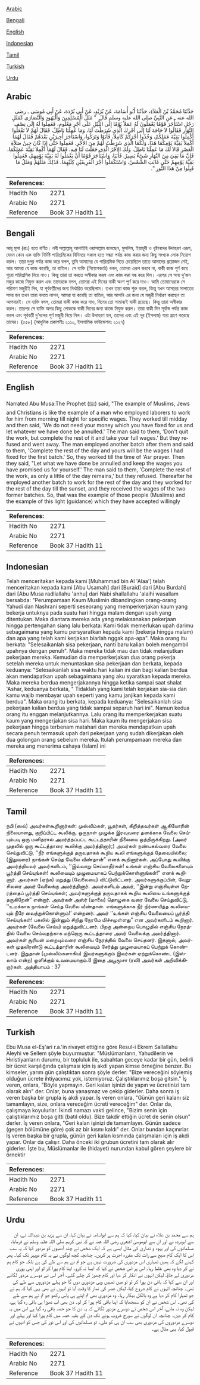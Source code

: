 [Arabic](#arabic)

[Bengali](#bengali)

[English](#english)

[Indonesian](#indonesian)

[Tamil](#tamil)

[Turkish](#turkish)

[Urdu](#urdu)

## Arabic


<div dir="rtl" lang="ar" style={{fontSize:'larger',backgroundColor:'#f8f9fa',padding:20}}>
حَدَّثَنَا مُحَمَّدُ بْنُ الْعَلاَءِ، حَدَّثَنَا أَبُو أُسَامَةَ، عَنْ بُرَيْدٍ، عَنْ أَبِي بُرْدَةَ، عَنْ أَبِي مُوسَى ـ رضى الله عنه ـ عَنِ النَّبِيِّ صلى الله عليه وسلم قَالَ ‏ "‏ مَثَلُ الْمُسْلِمِينَ وَالْيَهُودِ وَالنَّصَارَى كَمَثَلِ رَجُلٍ اسْتَأْجَرَ قَوْمًا يَعْمَلُونَ لَهُ عَمَلاً يَوْمًا إِلَى اللَّيْلِ عَلَى أَجْرٍ مَعْلُومٍ، فَعَمِلُوا لَهُ إِلَى نِصْفِ النَّهَارِ فَقَالُوا لاَ حَاجَةَ لَنَا إِلَى أَجْرِكَ الَّذِي شَرَطْتَ لَنَا، وَمَا عَمِلْنَا بَاطِلٌ، فَقَالَ لَهُمْ لاَ تَفْعَلُوا أَكْمِلُوا بَقِيَّةَ عَمَلِكُمْ، وَخُذُوا أَجْرَكُمْ كَامِلاً، فَأَبَوْا وَتَرَكُوا، وَاسْتَأْجَرَ أَجِيرَيْنِ بَعْدَهُمْ فَقَالَ لَهُمَا أَكْمِلاَ بَقِيَّةَ يَوْمِكُمَا هَذَا، وَلَكُمَا الَّذِي شَرَطْتُ لَهُمْ مِنَ الأَجْرِ‏.‏ فَعَمِلُوا حَتَّى إِذَا كَانَ حِينُ صَلاَةِ الْعَصْرِ قَالاَ لَكَ مَا عَمِلْنَا بَاطِلٌ، وَلَكَ الأَجْرُ الَّذِي جَعَلْتَ لَنَا فِيهِ‏.‏ فَقَالَ لَهُمَا أَكْمِلاَ بَقِيَّةَ عَمَلِكُمَا، فَإِنَّ مَا بَقِيَ مِنَ النَّهَارِ شَىْءٌ يَسِيرٌ‏.‏ فَأَبَيَا، وَاسْتَأْجَرَ قَوْمًا أَنْ يَعْمَلُوا لَهُ بَقِيَّةَ يَوْمِهِمْ، فَعَمِلُوا بَقِيَّةَ يَوْمِهِمْ حَتَّى غَابَتِ الشَّمْسُ، وَاسْتَكْمَلُوا أَجْرَ الْفَرِيقَيْنِ كِلَيْهِمَا، فَذَلِكَ مَثَلُهُمْ وَمَثَلُ مَا قَبِلُوا مِنْ هَذَا النُّورِ ‏"‏‏.‏
</div>
<div style={{backgroundColor:'#f8f9fa',padding:20, marginBottom: 10}}><table> <thead> <tr> <th>References:</th> <th></th> </tr> </thead> <tbody><tr><td>Hadith No</td><td>2271</td></tr><tr><td>Arabic No</td><td>2271</td></tr><tr><td>Reference</td><td>Book 37 Hadith 11</td></tr></tbody></table></div>

## Bengali


<div dir="ltr" lang="bn" style={{fontSize:'larger',backgroundColor:'#f8f9fa',padding:20}}>
আবূ মূসা (রাঃ) হতে বর্ণিত। নবী সাল্লাল্লাহু আলাইহি ওয়াসাল্লাম বলেছেন, মুসলিম, ইয়াহূদী ও খৃষ্টানদের উদাহরণ এরূপ, যেমন কোন এক ব্যক্তি নির্দিষ্ট পারিশ্রমিকের বিনিময়ে সকাল হতে সন্ধ্যা পর্যন্ত কাজ করার জন্য কিছু সংখ্যক লোক নিয়োগ করল। তারা দুপুর পর্যন্ত কাজ করে বলল, তুমি আমাদের যে পারিশ্রমিক দিতে চেয়েছিলে তাতে আমাদের প্রয়োজন নেই, আর আমরা যে কাজ করেছি, তা বাতিল। সে ব্যক্তি (নিয়োগকর্তা) বলল, তোমরা এরূপ করবে না, বাকী কাজ পূর্ণ করে পুরো পারিশ্রমিক নিয়ে নাও। কিন্তু তারা তা করতে অস্বীকার করল এবং কাজ করা বন্ধ করে দিল। এরপর সে অন্য দু’জন মজুর কাজে নিযুক্ত করল এবং তাদেরকে বলল, তোমরা এই দিনের বাকী অংশ পূর্ণ করে দাও। আমি তোমাদেরকে সে পরিমাণ মজুরীই দিব, যা পূর্ববর্তীদের জন্য নির্ধারিত করেছিলাম। তখন তারা কাজ শুরু করল, কিন্তু যখন আসরের সালাতের সময় হল তখন তারা বলতে লাগল, আমরা যা করেছি তা বাতিল, আর আপনি এর জন্য যে মজুরী নির্ধারণ করছেন তা আপনারই। সে ব্যক্তি বলল, তোমরা বাকী কাজ করে দাও, দিনের তো সামান্যই বাকী রয়েছে। কিন্তু তারা অস্বীকার করল। তারপর সে ব্যক্তি অপর কিছু লোককে বাকী দিনের জন্য কাজে নিযুক্ত করল। তারা বাকী দিন সূর্যাস্ত পর্যন্ত কাজ করল এবং পূর্ববর্তী দু’দলের পূর্ণ মজুরী নিয়ে নিল। এটা উদাহরণ হল, তাদের এবং এই নূর (ইসলাম) যারা গ্রহণ করেছে তাদের। (৫৫৮) (আধুনিক প্রকাশনীঃ ২১১০, ইসলামিক ফাউন্ডেশনঃ ২১২৭)
</div>
<div style={{backgroundColor:'#f8f9fa',padding:20, marginBottom: 10}}><table> <thead> <tr> <th>References:</th> <th></th> </tr> </thead> <tbody><tr><td>Hadith No</td><td>2271</td></tr><tr><td>Arabic No</td><td>2271</td></tr><tr><td>Reference</td><td>Book 37 Hadith 11</td></tr></tbody></table></div>

## English


<div dir="ltr" lang="en" style={{fontSize:'larger',backgroundColor:'#f8f9fa',padding:20}}>
Narrated Abu Musa:The Prophet (ﷺ) said, "The example of Muslims, Jews and Christians is like the example of a man who employed laborers to work for him from morning till night for specific wages. They worked till midday and then said, 'We do not need your money which you have fixed for us and let whatever we have done be annulled.' The man said to them, 'Don't quit the work, but complete the rest of it and take your full wages.' But they refused and went away. The man employed another batch after them and said to them, 'Complete the rest of the day and yours will be the wages I had fixed for the first batch.' So, they worked till the time of 'Asr prayer. Then they said, "Let what we have done be annulled and keep the wages you have promised us for yourself.' The man said to them, 'Complete the rest of the work, as only a little of the day remains,' but they refused. Thereafter he employed another batch to work for the rest of the day and they worked for the rest of the day till the sunset, and they received the wages of the two former batches. So, that was the example of those people (Muslims) and the example of this light (guidance) which they have accepted willingly
</div>
<div style={{backgroundColor:'#f8f9fa',padding:20, marginBottom: 10}}><table> <thead> <tr> <th>References:</th> <th></th> </tr> </thead> <tbody><tr><td>Hadith No</td><td>2271</td></tr><tr><td>Arabic No</td><td>2271</td></tr><tr><td>Reference</td><td>Book 37 Hadith 11</td></tr></tbody></table></div>

## Indonesian


<div dir="ltr" lang="id" style={{fontSize:'larger',backgroundColor:'#f8f9fa',padding:20}}>
Telah menceritakan kepada kami [Muhammad bin Al 'Alaa'] telah menceritakan kepada kami [Abu Usamah] dari [Buraid] dari [Abu Burdah] dari [Abu Musa radliallahu 'anhu] dari Nabi shallallahu 'alaihi wasallam bersabda: "Perumpamaan Kaum Muslimin dibandingkan orang-orang Yahudi dan Nashrani seperti seseorang yang memperkerjakan kaum yang bekerja untuknya pada suatu hari hingga malam dengan upah yang ditentukan. Maka diantara mereka ada yang melaksanakan pekerjaan hingga pertengahan siang lalu berkata: Kami tidak memerlukan upah darimu sebagaimana yang kamu persyaratkan kepada kami (bekerja hingga malam) dan apa yang telah kami kerjakan biarlah nggak apa-apa". Maka orang itu berkata: "Selesaikanlah sisa pekerjaan, nanti baru kalian boleh mengambil upahnya dengan penuh". Maka mereka tidak mau dan tidak melanjutkan pekerjaan mereka. Kemudian dia memperkerjakan dua orang pekerja setelah mereka untuk menuntaskan sisa pekerjaan dan berkata, kepada keduanya: "Selesaikanlah sisa waktu hari kalian ini dan bagi kalian berdua akan mendapatkan upah sebagaimana yang aku syaratkan kepada mereka. Maka mereka berdua mengerjakannya hingga ketika sampai saat shalat 'Ashar, keduanya berkata, " Tidaklah yang kami telah kerjakan sia-sia dan kamu wajib membayar upah seperti yang kamu janjikan kepada kami berdua". Maka orang itu berkata, kepada keduanya: "Selesaikanlah sisa pekerjaan kalian berdua yang tidak sampai separuh hari ini". Namun kedua orang itu enggan melanjutkannya. Lalu orang itu memperkerjakan suatu kaum yang mengerjakan sisa hari. Maka kaum itu mengerjakan sisa pekerjaan hingga terbenam matahari dan mereka mendapatkan upah secara penuh termasuk upah dari pekerjaan yang sudah dikerjakan oleh dua golongan orang sebelum mereka. Itulah perumpamaan mereka dan mereka ang menerima cahaya (Islam) ini
</div>
<div style={{backgroundColor:'#f8f9fa',padding:20, marginBottom: 10}}><table> <thead> <tr> <th>References:</th> <th></th> </tr> </thead> <tbody><tr><td>Hadith No</td><td>2271</td></tr><tr><td>Arabic No</td><td>2271</td></tr><tr><td>Reference</td><td>Book 37 Hadith 11</td></tr></tbody></table></div>

## Tamil


<div dir="ltr" lang="ta" style={{fontSize:'larger',backgroundColor:'#f8f9fa',padding:20}}>
நபி (ஸல்) அவர்கள்கூறினார்கள்: முஸ்லிம்கள், யூதர்கள், கிறித்தவர்கள் ஆகியோரின் நிலையானது, குறிப்பிட்ட கூலிக்கு, ஒருநாள் முழுக்க இரவுவரை தனக்காக வேலை செய்யும்படி ஒரு மனிதரால் அமர்த்தப்பட்ட கூட்டத்தாரின் நிலையை ஒத்திருக்கிறது. (அவர் முதலில் ஒரு கூட்டத்தாரை கூலிக்கு அமர்த்தினார்;) அவர்கள் நண்பகல்வரை வேலை செய்துவிட்டு, ‘‘நீர் எங்களுக்குத் தருவதாகக் கூறிய கூலி எங்களுக்குத் தேவையில்லை; (இதுவரை) நாங்கள் செய்த வேலை வீண்தான்” எனக் கூறினார்கள். அப்போது கூலிக்கு அமர்த்தியவர் அவர்களிடம், ‘‘இவ்வாறு செய்யாதீர்கள்! உங்கள் எஞ்சிய வேலைகளையும் பூர்த்தி செய்யுங்கள்! கூலியையும் முழுமையாகப் பெற்றுக்கொள்ளுங்கள்!” எனக் கூறினார். அவர்கள் (ஏற்க) மறுத்து (வேலையை) விட்டுவிட்டனர். அவர்களுக்குப்பின், வேறுசிலரை அவர் வேலைக்கு அமர்த்தினார். அவர்களிடம் அவர், ‘‘இன்று எஞ்சியுள்ள நேரத்தைப் பூர்த்தி செய்யுங்கள்; அவர்களுக்குத் தருவதாகக் கூறிய கூலியை உங்களுக்குத் தருகிறேன்” என்றார். அவர்கள் அஸ்ர் (மாலை) தொழுகை வரை வேலை செய்துவிட்டு, ‘‘உமக்காக நாங்கள் செய்த வேலை வீண்தான். எங்களுக்காக நீர் நிர்ணயித்த கூலியையும் நீரே வைத்துக்கொள்ளும்!’ என்றனர். அவர் ‘‘உங்கள் எஞ்சிய வேலையைப் பூர்த்தி செய்யுங்கள்! பகலில் இன்னும் சிறிது நேரமே மிச்சமுள்ளது” என அவர்களிடம் கூறினார். அவர்கள் (வேலை செய்ய) மறுத்துவிட்டனர். பிறகு அன்றைய பொழுதில் எஞ்சிய நேரத்தில் வேலை செய்வதற்காக மற்றொரு கூட்டத்தாரை அவர் வேலைக்கு அமர்த்தினார். அவர்கள் சூரியன் மறையும்வரை எஞ்சிய நேரத்தில் வேலை செய்தனர். இதனால், அவர்கள் முதலிரண்டு கூட்டத்தாரின் கூலியையும் சேர்த்து முழுமையாகப் பெற்றுக் கொண்டனர். இதுதான் (முஸ்லிம்களாகிய) இவர்களுக்கும் இவர்கள் ஏற்றுக்கொண்ட (இஸ்லாம் என்ற) ஒளிக்கும் உவமையாகும்.8 இதை அபூமூசா (ரலி) அவர்கள் அறிவிக்கிறார்கள். அத்தியாயம் : 37
</div>
<div style={{backgroundColor:'#f8f9fa',padding:20, marginBottom: 10}}><table> <thead> <tr> <th>References:</th> <th></th> </tr> </thead> <tbody><tr><td>Hadith No</td><td>2271</td></tr><tr><td>Arabic No</td><td>2271</td></tr><tr><td>Reference</td><td>Book 37 Hadith 11</td></tr></tbody></table></div>

## Turkish


<div dir="ltr" lang="tr" style={{fontSize:'larger',backgroundColor:'#f8f9fa',padding:20}}>
Ebu Musa el-Eş'ari r.a.'in rivayet ettiğine göre Resul-i Ekrem Sallallahu Aleyhi ve Sellem şöyle buyurmuştur: "Müslümanların, Yahudilerin ve Hıristiyanların durumu, bir topluluk ile, sabahtan geceye kadar bir gün, belirli bir ücret karşılığında çalışması için iş akdi yapan kimse örneğine benzer. Bu kimseler, yarım gün çalıştıktan sonra şöyle derler: "Bize vereceğini söylemiş olduğun ücrete ihtiyacımız yok, istemiyoruz. Çalıştıklarımız boşa gitsin." İş veren, onlara, "Böyle yapmayın. Geri kalan işinizi de yapın ve ücretinizi tam olarak alın" der. Onlar, buna yanaşmaz ve çekip giderler. Daha sonra iş veren başka bir grupla iş akdi yapar. İş veren onlara, "Günün geri kalanı siz tamamlayın, size, onlara vereceğim ücreti vereceğim" der. Onlar da, çalışmaya koyulurlar. İkindi namazı vakti gelince, "Bizim senin için çalıştıklarımız boşa gitti (batıl oldu). Bize takdir ettiğin ücret de senin olsun" derler. İş veren onlara, "Geri kalan işinizi de tamamlayın. Günün sadece (geçen bölümüne göre) çok az bir kısmı kaldı" der. Onlar bundan kaçınırlar. İş veren başka bir grupla, günün geri kalan kısmında çalışmaları için iş akdi yapar. Onlar da çalışır. Daha önceki iki grubun ücretini tam olarak alır giderler. İşte bu, Müslümanlar ile (hidayet) nurundan kabul gören şeylere bir örnektir
</div>
<div style={{backgroundColor:'#f8f9fa',padding:20, marginBottom: 10}}><table> <thead> <tr> <th>References:</th> <th></th> </tr> </thead> <tbody><tr><td>Hadith No</td><td>2271</td></tr><tr><td>Arabic No</td><td>2271</td></tr><tr><td>Reference</td><td>Book 37 Hadith 11</td></tr></tbody></table></div>

## Urdu


<div dir="rtl" lang="ur" style={{fontSize:'larger',backgroundColor:'#f8f9fa',padding:20}}>
ہم سے محمد بن علاء نے بیان کیا، کہا کہ ہم سے ابواسامہ نے بیان کیا، ان سے یزید بن عبداللہ نے، ان سے ابوبردہ نے اور ان سے ابوموسیٰ اشعری رضی اللہ عنہ نے کہ نبی کریم صلی اللہ علیہ وسلم نے فرمایا، مسلمانوں کی اور یہود و نصاریٰ کی مثال ایسی ہے کہ ایک شخص نے چند آدمیوں کو مزدور کیا کہ یہ سب اس کا ایک کام صبح سے رات تک مقررہ اجرت پر کریں۔ چنانچہ کچھ لوگوں نے یہ کام دوپہر تک کیا۔ پھر کہنے لگے کہ ہمیں تمہاری اس مزدوری کی ضرورت نہیں ہے جو تم نے ہم سے طے کی ہے بلکہ جو کام ہم نے کر دیا وہ بھی غلط رہا۔ اس پر اس شخص نے کہا کہ ایسا نہ کرو۔ اپنا کام پورا کر لو اور اپنی پوری مزدوری لے جاؤ، لیکن انہوں نے انکار کر دیا اور کام چھوڑ کر چلے گئے۔ آخر اس نے دوسرے مزدور لگائے اور ان سے کہا کہ باقی دن پورا کر لو تو میں تمہیں وہی مزدوری دوں گا جو پہلے مزدوروں سے طے کی تھی۔ چنانچہ انہوں نے کام شروع کیا، لیکن عصر کی نماز کا وقت آیا تو انہوں نے بھی یہی کیا کہ ہم نے جو تمہارا کام کر دیا ہے وہ بالکل بیکار رہا۔ وہ مزدوری بھی تم اپنے ہی پاس رکھو جو تم نے ہم سے طے کی تھی۔ اس شخص نے ان کو سمجھایا کہ اپنا باقی کام پورا کر لو۔ دن بھی اب تھوڑا ہی باقی رہ گیا ہے، لیکن وہ نہ مانے، آخر اس شخص نے دوسرے مزدور لگائے کہ یہ دن کا جو حصہ باقی رہ گیا ہے اس میں یہ کام کر دیں۔ چنانچہ ان لوگوں نے سورج غروب ہونے تک دن کے بقیہ حصہ میں کام پورا کیا اور پہلے اور دوسرے مزدوروں کی مزدوری بھی سب ان ہی کو ملی۔ تو مسلمانوں کی اور اس نور کی جس کو انہوں نے قبول کیا، یہی مثال ہے۔
</div>
<div style={{backgroundColor:'#f8f9fa',padding:20, marginBottom: 10}}><table> <thead> <tr> <th>References:</th> <th></th> </tr> </thead> <tbody><tr><td>Hadith No</td><td>2271</td></tr><tr><td>Arabic No</td><td>2271</td></tr><tr><td>Reference</td><td>Book 37 Hadith 11</td></tr></tbody></table></div>